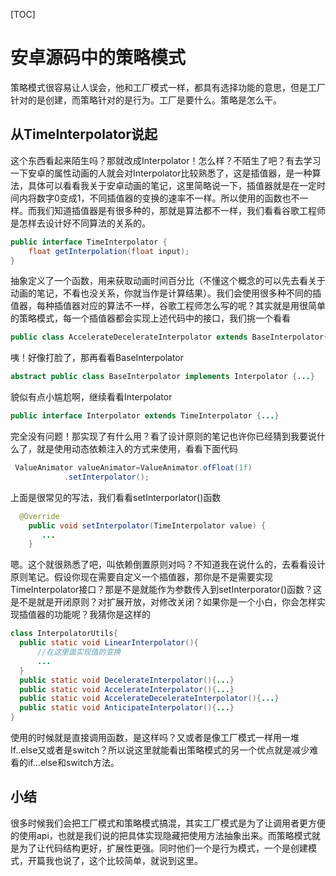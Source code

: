 [TOC]

# 安卓源码中的策略模式

策略模式很容易让人误会，他和工厂模式一样，都具有选择功能的意思，但是工厂针对的是创建，而策略针对的是行为。工厂是要什么。策略是怎么干。

## 从TimeInterpolator说起

这个东西看起来陌生吗？那就改成Interpolator！怎么样？不陌生了吧？有去学习一下安卓的属性动画的人就会对Interpolator比较熟悉了，这是插值器，是一种算法，具体可以看看我关于安卓动画的笔记，这里简略说一下，插值器就是在一定时间内将数字0变成1，不同插值器的变换的速率不一样。所以使用的函数也不一样。而我们知道插值器是有很多种的，那就是算法都不一样，我们看看谷歌工程师是怎样去设计好不同算法的关系的。

~~~java
public interface TimeInterpolator {
    float getInterpolation(float input);
}
~~~



抽象定义了一个函数，用来获取动画时间百分比（不懂这个概念的可以先去看关于动画的笔记，不看也没关系，你就当作是计算结果）。我们会使用很多种不同的插值器，每种插值器对应的算法不一样，谷歌工程师怎么写的呢？其实就是用很简单的策略模式，每一个插值器都会实现上述代码中的接口，我们挑一个看看

~~~java
public class AccelerateDecelerateInterpolator extends BaseInterpolator{...}
~~~

咦！好像打脸了，那再看看BaseInterpolator

~~~java
abstract public class BaseInterpolator implements Interpolator {...}
~~~

貌似有点小尴尬啊，继续看看Interpolator

~~~java
public interface Interpolator extends TimeInterpolator {...}
~~~

完全没有问题！那实现了有什么用？看了设计原则的笔记也许你已经猜到我要说什么了，就是使用动态依赖注入的方式来使用，看看下面代码

~~~java
 ValueAnimator valueAnimator=ValueAnimator.ofFloat(1f)
            .setInterpolator();
~~~

上面是很常见的写法，我们看看setInterporlator()函数

~~~java
  @Override
    public void setInterpolator(TimeInterpolator value) {
       ...
    }
~~~

嗯。这个就很熟悉了吧，叫依赖倒置原则对吗？不知道我在说什么的，去看看设计原则笔记。假设你现在需要自定义一个插值器，那你是不是需要实现TimeInterpolator接口？那是不是就能作为参数传入到setInterporator()函数？这是不是就是开闭原则？对扩展开放，对修改关闭？如果你是一个小白，你会怎样实现插值器的功能呢？我猜你是这样的

~~~java
class InterpolatorUtils{
  public static void LinearInterpolator(){
      //在这里面实现值的变换
      ...
  }
  public static void DecelerateInterpolator(){...}
  public static void AccelerateInterpolator(){...}
  public static void AccelerateDecelerateInterpolator(){...}
  public static void AnticipateInterpolator(){...}
}
~~~

使用的时候就是直接调用函数，是这样吗？又或者是像工厂模式一样用一堆If..else又或者是switch？所以说这里就能看出策略模式的另一个优点就是减少难看的if...else和switch方法。

## 小结

很多时候我们会把工厂模式和策略模式搞混，其实工厂模式是为了让调用者更方便的使用api，也就是我们说的把具体实现隐藏把使用方法抽象出来。而策略模式就是为了让代码结构更好，扩展性更强。同时他们一个是行为模式，一个是创建模式，开篇我也说了，这个比较简单，就说到这里。


